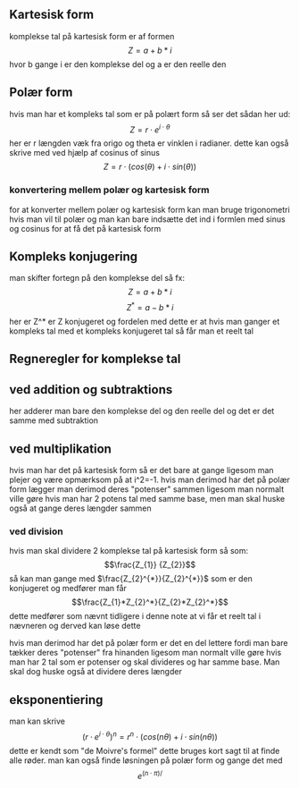 
## Kartesisk form
komplekse tal på kartesisk form er af formen
$$Z=a+b*i$$
hvor b gange i er den komplekse del og a er den reelle den
## Polær form
hvis man har et kompleks tal som er på polært form så ser det sådan her ud:
$$Z=r \cdot e^{i\cdot\theta}$$
her er r længden væk fra origo og theta er vinklen i radianer.
dette kan også skrive med ved hjælp af cosinus of sinus
$$Z=r \cdot(cos(\theta)+i \cdot sin(\theta))$$
### konvertering mellem polær og kartesisk form 
for at konverter mellem polær og kartesisk form kan man bruge trigonometri hvis man vil til polær og man kan bare indsætte det ind i formlen med sinus og cosinus for at få det på kartesisk form


## Kompleks konjugering
man skifter fortegn på den komplekse del så fx:
$$Z=a+b*i$$
$$Z^*=a-b*i$$
her er Z^* er Z konjugeret og fordelen med dette er at hvis man ganger et kompleks tal med et kompleks konjugeret tal så får man et reelt tal


## Regneregler for komplekse tal
## ved addition og subtraktions
her adderer man bare den komplekse del og den reelle del og det er det samme med subtraktion
## ved multiplikation
hvis man har det på kartesisk form så er det bare at gange ligesom man plejer og være opmærksom på at i^2=-1. hvis man derimod har det på polær form lægger man derimod deres "potenser" sammen ligesom man normalt ville gøre hvis man har 2 potens tal med samme base, men man skal huske også at gange deres længder sammen

### ved division
hvis man skal dividere 2 komplekse tal på kartesisk form så som:
$$\frac{Z_{1}} {Z_{2}}$$ så kan man gange med $\frac{Z_{2}^{*}}{Z_{2}^{*}}$ som er den konjugeret og medfører man får
$$\frac{Z_{1}*Z_{2}^*}{Z_{2}*Z_{2}^*}$$
dette medfører som nævnt tidligere i denne note at vi får et reelt tal i nævneren og derved kan løse dette

hvis man derimod har det på polær form er det en del lettere fordi man bare tækker deres "potenser" fra hinanden ligesom man normalt ville gøre hvis man har 2 tal som er potenser og skal divideres og har samme base. Man skal dog huske også at dividere deres længder

## eksponentiering
man kan skrive
$$(r \cdot e^{i \cdot\theta})^{n} =r^{n} \cdot(cos(n\theta)+i \cdot sin(n\theta))$$
dette er kendt som "de Moivre's formel"
dette bruges kort sagt til at finde alle røder.
man kan også finde løsningen på polær form og gange det med 
$$e^{(n \cdot \pi)/}$$